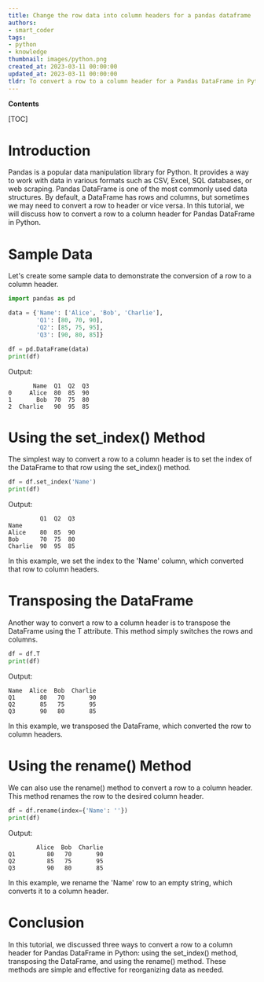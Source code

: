 ```yaml
---
title: Change the row data into column headers for a pandas dataframe
authors:
- smart_coder
tags:
- python
- knowledge
thumbnail: images/python.png
created_at: 2023-03-11 00:00:00
updated_at: 2023-03-11 00:00:00
tldr: To convert a row to a column header for a Pandas DataFrame in Python, use the transpose method df = df.transpose() (or df.T).
---
```


**Contents**

[TOC]

# Introduction

Pandas is a popular data manipulation library for Python. It provides a way to work with data in various formats such as CSV, Excel, SQL databases, or web scraping. Pandas DataFrame is one of the most commonly used data structures. By default, a DataFrame has rows and columns, but sometimes we may need to convert a row to header or vice versa. In this tutorial, we will discuss how to convert a row to a column header for Pandas DataFrame in Python.

# Sample Data

Let's create some sample data to demonstrate the conversion of a row to a column header.

```python
import pandas as pd

data = {'Name': ['Alice', 'Bob', 'Charlie'], 
        'Q1': [80, 70, 90], 
        'Q2': [85, 75, 95],
        'Q3': [90, 80, 85]}

df = pd.DataFrame(data)
print(df)
```

Output:

```
       Name  Q1  Q2  Q3
0     Alice  80  85  90
1       Bob  70  75  80
2  Charlie   90  95  85
```

# Using the set_index() Method

The simplest way to convert a row to a column header is to set the index of the DataFrame to that row using the set_index() method.

```python
df = df.set_index('Name')
print(df)
```

Output:

```
         Q1  Q2  Q3
Name              
Alice    80  85  90
Bob      70  75  80
Charlie  90  95  85
```

In this example, we set the index to the 'Name' column, which converted that row to column headers.

# Transposing the DataFrame

Another way to convert a row to a column header is to transpose the DataFrame using the T attribute. This method simply switches the rows and columns.

```python
df = df.T
print(df)
```

Output:

```
Name  Alice  Bob  Charlie
Q1       80   70       90
Q2       85   75       95
Q3       90   80       85
```

In this example, we transposed the DataFrame, which converted the row to column headers.

# Using the rename() Method

We can also use the rename() method to convert a row to a column header. This method renames the row to the desired column header.

```python
df = df.rename(index={'Name': ''})
print(df)
```

Output:

```
        Alice  Bob  Charlie
Q1         80   70       90
Q2         85   75       95
Q3         90   80       85
```

In this example, we rename the 'Name' row to an empty string, which converts it to a column header.

# Conclusion

In this tutorial, we discussed three ways to convert a row to a column header for Pandas DataFrame in Python: using the set_index() method, transposing the DataFrame, and using the rename() method. These methods are simple and effective for reorganizing data as needed.
